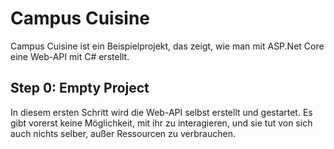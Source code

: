 # Campus Cuisine

Campus Cuisine ist ein Beispielprojekt, das zeigt, wie man mit ASP.Net Core eine Web-API mit C# erstellt.

## Step 0: Empty Project

In diesem ersten Schritt wird die Web-API selbst erstellt und gestartet. Es gibt vorerst keine Möglichkeit, mit ihr zu interagieren, und sie tut von sich auch nichts selber, außer Ressourcen zu verbrauchen.
